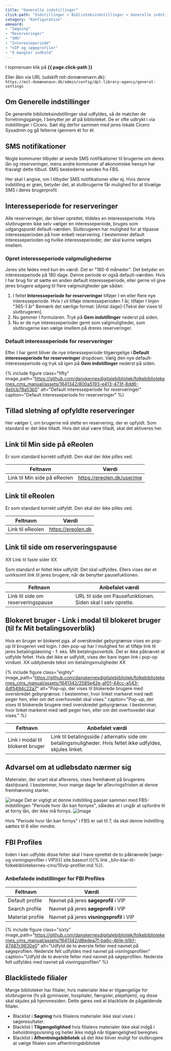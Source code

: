 ```yaml
---
title: "Generelle indstillinger"
click-path: "Indstillinger > Biblioteksindstillinger > Generelle indstillinger"
category: "Konfiguration"
emneord: 
- "Søgning"
- "Reserveringer"
- "SMS"
- "Interesseperiode"
- "VIP og søgeprofiler"
- "X mangler indhold"
---
```


I topmenuen klik på **{{ page.click-path }}**

Eller åbn via URL (udskift mit-domænenavn.dk):\
`https://mit-domænenavn.dk/admin/config/dpl-library-agency/general-settings`

## Om Generelle indstillinger
De generelle biblioteksindstillinger skal udfyldes, så de matcher de forretningsgange, I benytter jer af på biblioteket. De er ofte udtrykt i via indstillinger i Cicero. Sæt dig derfor sammen med jeres lokale Cicero Sysadmin og gå felterne igennem ét for ét.

## SMS notifikationer
Nogle kommuner tilbyder at sende SMS notifikationer til brugerne om deres lån og reserveringer, mens andre kommuner af økonomiske hensyn har fravalgt dette tilbud. SMS beskederne sendes fra FBS. 

Her skal I angive, om I tilbyder SMS notifikationer eller ej. Hvis denne indstilling er grøn, betyder det, at slutbrugerne får mulighed for at tilvælge SMS i deres brugerprofil.

## Interesseperiode for reserveringer
Alle reserveringer, der bliver oprettet, tildeles en interesseperiode. Hvis slutbrugeren ikke selv vælger en interesseperiode, bruges som udgangspunkt default-værdien. Slutbrugeren har mulighed for at tilpasse interesseperioden på hver enkelt reservering. I bestemmer default interesseperioden og hvilke interesseperioder, der skal kunne vælges imellem.

### Opret interesseperiode valgmulighederne
Jeres site fødes med kun én værdi. Det er "180-6 måneder". Det betyder en interesseperiode på 180 dage. Denne periode er også default-værdien. Hvis I har brug for at sætte en anden default interesseperiode, eller gerne vil give jeres brugere adgang til flere valgmuligheder gør sådan:

1. I feltet **Interesseperiode for reserveringer** tilføjer I en eller flere nye interesseperiode. Hvis I vil tilføje interesseperioden 1 år, tilføjer I linjen "365-1 år" Bemærk det særlige format: [Antal dage]-[Tekst der vises til slutbrugeren].
2. Nu gemmer I formularen. Tryk på **Gem indstillinger** nederst på siden.
3. Nu er de nye interesseperioder gemt som valgmuligheder, som slutbrugerne kan vælge imellem på dreres reserveringer.

### Default interesseperiode for reserveringer
Efter I har gemt bliver de nye interesseperiode tilgængelige i **Default interesseperiode for reserveringer** dropdown. Vælg den nye default-interesseperiode og tryk så igen på **Gem indstillinger** nederst på siden. 

{% include figure class="fifty" image_path="https://github.com/danskernesdigitalebibliotek/folkebibliotekernes_cms_manual/assets/1641342/800a5193-e413-473f-8dd6-4e0cb78a53b5" alt="Default interesseperiode for reserveringer" caption="Default interesseperiode for reserveringer" %} 
 
## Tillad sletning af opfyldte reserveringer
Her vælger I, om brugerne må slette en reservering, der er opfyldt. Som standard er det ikke tilladt. Hvis det skal være tilladt, skal det aktiveres her.

## Link til Min side på eReolen
Er som standard korrekt udfyldt. Den skal der ikke pilles ved.

|Feltnavn|Værdi|
|---|---|
|Link til Min side på eReolen|https://ereolen.dk/user/me|

## Link til eReolen
Er som standard korrekt udfyldt. Den skal der ikke pilles ved.

|Feltnavn|Værdi|
|---|---|
|Link til eReolen|https://ereolen.dk|

## Link til side om reserveringspause
XX Link til faste sider XX

Som standard er feltet ikke udfyldt. Det skal udfyldes. Ellers vises der et uvirksomt link til jeres brugere, når de benytter pausefuktionen.

|Feltnavn|Anbefalet værdi|
|---|---|
|Link til side om reserveringspause|URL til side om Pausefunktionen. Siden skal I selv oprette.|

## Blokeret bruger -  Link i modal til blokeret bruger (til fx Mit betalingsoverblik)
Hvis en bruger er blokeret pga. af overskredet gebyrgrænse vises en pop-up til brugeren ved login. I den pop-up har I mulighed for at tilføje link til jeres betalingsløsning - f. eks. Mit betalingsoverblik. Det er ikke påkrævet at udfylde feltet. Hvis det ikke er udfyldt, vises der bare ingen link i pop-op vinduet. XX uddybende tekst om betalingsmuligheder XX

{% include figure class="eighty" image_path="https://github.com/danskernesdigitalebibliotek/folkebibliotekernes_cms_manual/assets/1641342/2585e42e-af01-44cc-a543-4df5494c22a7" alt="Pop-up, der vises til blokerede brugere med overskredet gebyrgrænse. I bestemmer, hvor linket markeret med rødt peger hen, eller om det overhovedet skal vises." caption="Pop-up, der vises til blokerede brugere med overskredet gebyrgrænse. I bestemmer, hvor linket markeret med rødt peger hen, eller om det overhovedet skal vises." %} 

|Feltnavn|Anbefalet værdi|
|---|---|
|Link i modal til blokeret bruger|Link til betalingsside / alternativ side om betalingsmuligheder. Hvis feltet ikke udfyldes, skjules linket.|

## Advarsel om at udløbsdato nærmer sig
Materialer, der snart skal afleveres, vises fremhævet på brugerens dashboard. I bestemmer, hvor mange dage før aflevringsfristen at denne fremhævning starter.


![image](https://github.com/danskernesdigitalebibliotek/folkebibliotekernes_cms_manual/assets/1641342/2ac3dcb8-8c9a-4b57-a844-dc5f6663fafc)
Det er vigtigt at denne indstilling passer sammen med FBS-indstillingen "Periode hvor lån kan fornyes", således at I ungår at opfordre til at forny lån, der ikke må fornys.
![image](https://github.com/danskernesdigitalebibliotek/folkebibliotekernes_cms_manual/assets/1641342/b2d1ab40-8592-483b-ac68-7698e5a9d411)


Hvis "Periode hvor lån kan fornys" i FBS er sat til 7, da skal denne indstilling sættes til 6 eller mindre.

## FBI Profiles
Inden I kan udfylde disse felter skal I have oprettet de to påkrævede [søge- og visningsprofiler i VIP]({{ site.baseurl }}{% link _bliv-klar-til-folkebibliotekernes-cms/10vip-profiler.md %}).

### Anbefalede indstillinger for FBI Profiles

|Feltnavn|Værdi|
|---|---|
|Default profile|Navnet på jeres **søgeprofil** i VIP|
|Search profile|Navnet på jeres **søgeprofil** i VIP|
|Material profile|Navnet på jeres **visningsprofil** i VIP|

{% include figure class="sixty" image_path="https://github.com/danskernesdigitalebibliotek/folkebibliotekernes_cms_manual/assets/1641342/d8edea7f-ba6c-4b1e-b1b1-47487c9630e0" alt="Udfyld de to øverste felter med navnet på søgeprofilen. Nederste felt udfyldes med navnet på visningsprofilen" caption="Udfyld de to øverste felter med navnet på søgeprofilen. Nederste felt udfyldes med navnet på visningsprofilen" %} 

## Blacklistede filialer
Mange biblioteker har filialer, hvis materialer ikke er tilgængelige for slutbrugerne (fx på gymnasier,
hospitaler, fængsler, plejehjem), og disse skal skjules på hjemmesiden. Dette gøres ved at blackliste
de pågældende filialer.

- Blacklist i **Søgning** hvis filialens materialer ikke skal vises i søgeresultater.
- Blacklist i **Tilgængelighhed** hvis filialens materialer ikke skal indgå  i beholdningsvisning og heller ikke indgå når tilgængelighed beregnes
- Blacklist i **Afhentningsbibliotek** så det ikke bliver muligt for slutbrugere at vælge filialen som afhentningsbibliotek 


